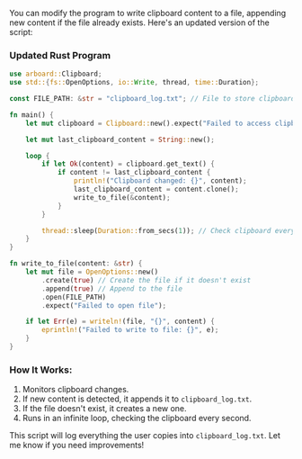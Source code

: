 You can modify the program to write clipboard content to a file, appending new content if the file already exists. Here's an updated version of the script:

### **Updated Rust Program**
```rust
use arboard::Clipboard;
use std::{fs::OpenOptions, io::Write, thread, time::Duration};

const FILE_PATH: &str = "clipboard_log.txt"; // File to store clipboard content

fn main() {
    let mut clipboard = Clipboard::new().expect("Failed to access clipboard");

    let mut last_clipboard_content = String::new();

    loop {
        if let Ok(content) = clipboard.get_text() {
            if content != last_clipboard_content {
                println!("Clipboard changed: {}", content);
                last_clipboard_content = content.clone();
                write_to_file(&content);
            }
        }

        thread::sleep(Duration::from_secs(1)); // Check clipboard every second
    }
}

fn write_to_file(content: &str) {
    let mut file = OpenOptions::new()
        .create(true) // Create the file if it doesn't exist
        .append(true) // Append to the file
        .open(FILE_PATH)
        .expect("Failed to open file");

    if let Err(e) = writeln!(file, "{}", content) {
        eprintln!("Failed to write to file: {}", e);
    }
}
```

### **How It Works:**
1. Monitors clipboard changes.
2. If new content is detected, it appends it to `clipboard_log.txt`.
3. If the file doesn't exist, it creates a new one.
4. Runs in an infinite loop, checking the clipboard every second.

This script will log everything the user copies into `clipboard_log.txt`. Let me know if you need improvements!
